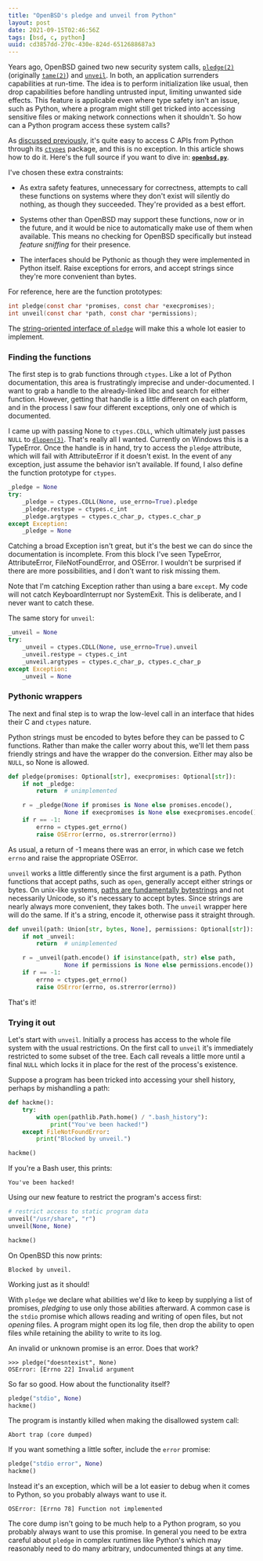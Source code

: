 ```yaml
---
title: "OpenBSD's pledge and unveil from Python"
layout: post
date: 2021-09-15T02:46:56Z
tags: [bsd, c, python]
uuid: cd3857dd-270c-430e-824d-6512688687a3
---
```


Years ago, OpenBSD gained two new security system calls, [`pledge(2)`][p]
(originally [`tame(2)`][t]) and [`unveil`][u]. In both, an application
surrenders capabilities at run-time. The idea is to perform initialization
like usual, then drop capabilities before handling untrusted input,
limiting unwanted side effects. This feature is applicable even where type
safety isn't an issue, such as Python, where a program might still get
tricked into accessing sensitive files or making network connections when
it shouldn't. So how can a Python program access these system calls?

As [discussed previously][dll], it's quite easy to access C APIs from
Python through its [`ctypes`][ctypes] package, and this is no exception.
In this article shows how to do it. Here's the full source if you want to
dive in: [**`openbsd.py`**][src].

I've chosen these extra constraints:

* As extra safety features, unnecessary for correctness, attempts to call
  these functions on systems where they don't exist will silently do
  nothing, as though they succeeded. They're provided as a best effort.

* Systems other than OpenBSD may support these functions, now or in the
  future, and it would be nice to automatically make use of them when
  available. This means no checking for OpenBSD specifically but instead
  *feature sniffing* for their presence.

* The interfaces should be Pythonic as though they were implemented in
  Python itself. Raise exceptions for errors, and accept strings since
  they're more convenient than bytes.

For reference, here are the function prototypes:

```c
int pledge(const char *promises, const char *execpromises);
int unveil(const char *path, const char *permissions);
```

The [string-oriented interface of `pledge`][str] will make this a whole
lot easier to implement.

### Finding the functions

The first step is to grab functions through `ctypes`. Like a lot of Python
documentation, this area is frustratingly imprecise and under-documented.
I want to grab a handle to the already-linked libc and search for either
function. However, getting that handle is a little different on each
platform, and in the process I saw four different exceptions, only one of
which is documented.

I came up with passing None to `ctypes.CDLL`, which ultimately just passes
`NULL` to [`dlopen(3)`][dlopen]. That's really all I wanted. Currently on
Windows this is a TypeError. Once the handle is in hand, try to access the
`pledge` attribute, which will fail with AttributeError if it doesn't
exist. In the event of any exception, just assume the behavior isn't
available. If found, I also define the function prototype for `ctypes`.

```py
_pledge = None
try:
    _pledge = ctypes.CDLL(None, use_errno=True).pledge
    _pledge.restype = ctypes.c_int
    _pledge.argtypes = ctypes.c_char_p, ctypes.c_char_p
except Exception:
    _pledge = None
```

Catching a broad Exception isn't great, but it's the best we can do since
the documentation is incomplete. From this block I've seen TypeError,
AttributeError, FileNotFoundError, and OSError. I wouldn't be surprised if
there are more possibilities, and I don't want to risk missing them.

Note that I'm catching Exception rather than using a bare `except`. My
code will not catch KeyboardInterrupt nor SystemExit. This is deliberate,
and I never want to catch these.

The same story for `unveil`:

```py
_unveil = None
try:
    _unveil = ctypes.CDLL(None, use_errno=True).unveil
    _unveil.restype = ctypes.c_int
    _unveil.argtypes = ctypes.c_char_p, ctypes.c_char_p
except Exception:
    _unveil = None
```

### Pythonic wrappers

The next and final step is to wrap the low-level call in an interface that
hides their C and `ctypes` nature.

Python strings must be encoded to bytes before they can be passed to C
functions. Rather than make the caller worry about this, we'll let them
pass friendly strings and have the wrapper do the conversion. Either may
also be `NULL`, so None is allowed.

```py
def pledge(promises: Optional[str], execpromises: Optional[str]):
    if not _pledge:
        return  # unimplemented

    r = _pledge(None if promises is None else promises.encode(),
                None if execpromises is None else execpromises.encode())
    if r == -1:
        errno = ctypes.get_errno()
        raise OSError(errno, os.strerror(errno))
```

As usual, a return of -1 means there was an error, in which case we fetch
`errno` and raise the appropriate OSError.

`unveil` works a little differently since the first argument is a path.
Python functions that accept paths, such as `open`, generally accept
either strings or bytes. On unix-like systems, [paths are fundamentally
bytestrings][wtf] and not necessarily Unicode, so it's necessary to accept
bytes. Since strings are nearly always more convenient, they takes both.
The `unveil` wrapper here will do the same. If it's a string, encode it,
otherwise pass it straight through.

```py
def unveil(path: Union[str, bytes, None], permissions: Optional[str]):
    if not _unveil:
        return  # unimplemented

    r = _unveil(path.encode() if isinstance(path, str) else path,
                None if permissions is None else permissions.encode())
    if r == -1:
        errno = ctypes.get_errno()
        raise OSError(errno, os.strerror(errno))
```

That's it!

### Trying it out

Let's start with `unveil`. Initially a process has access to the whole
file system with the usual restrictions. On the first call to `unveil`
it's immediately restricted to some subset of the tree. Each call reveals
a little more until a final `NULL` which locks it in place for the rest of
the process's existence.

Suppose a program has been tricked into accessing your shell history,
perhaps by mishandling a path:

```py
def hackme():
    try:
        with open(pathlib.Path.home() / ".bash_history"):
            print("You've been hacked!")
    except FileNotFoundError:
        print("Blocked by unveil.")

hackme()
```

If you're a Bash user, this prints:

    You've been hacked!

Using our new feature to restrict the program's access first:

```py
# restrict access to static program data
unveil("/usr/share", "r")
unveil(None, None)

hackme()
```

On OpenBSD this now prints:

    Blocked by unveil.

Working just as it should!

With `pledge` we declare what abilities we'd like to keep by supplying a
list of promises, *pledging* to use only those abilities afterward. A
common case is the `stdio` promise which allows reading and writing of
open files, but not *opening* files. A program might open its log file,
then drop the ability to open files while retaining the ability to write
to its log.

An invalid or unknown promise is an error. Does that work?

    >>> pledge("doesntexist", None)
    OSError: [Errno 22] Invalid argument

So far so good. How about the functionality itself?

```py
pledge("stdio", None)
hackme()
```

The program is instantly killed when making the disallowed system call:

    Abort trap (core dumped)

If you want something a little softer, include the `error` promise:

```py
pledge("stdio error", None)
hackme()
```

Instead it's an exception, which will be a lot easier to debug when it
comes to Python, so you probably always want to use it.

    OSError: [Errno 78] Function not implemented

The core dump isn't going to be much help to a Python program, so you
probably always want to use this promise. In general you need to be extra
careful about `pledge` in complex runtimes like Python's which may
reasonably need to do many arbitrary, undocumented things at any time.


[ctypes]: https://docs.python.org/3/library/ctypes.html
[dll]: /blog/2021/06/29/
[dlopen]: https://man.openbsd.org/dlopen.3
[p]: https://man.openbsd.org/pledge.2
[src]: https://github.com/skeeto/scratch/tree/master/misc/openbsd.py
[str]: https://flak.tedunangst.com/post/string-interfaces
[t]: https://www.openbsd.org/papers/tame-fsec2015/mgp00001.html
[u]: https://man.openbsd.org/unveil.2
[wtf]: https://simonsapin.github.io/wtf-8/
